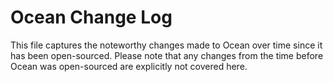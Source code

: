 # Ocean Change Log

This file captures the noteworthy changes made to Ocean over time since it has been open-sourced. Please note that any changes from the time before Ocean was open-sourced are explicitly not covered here.
